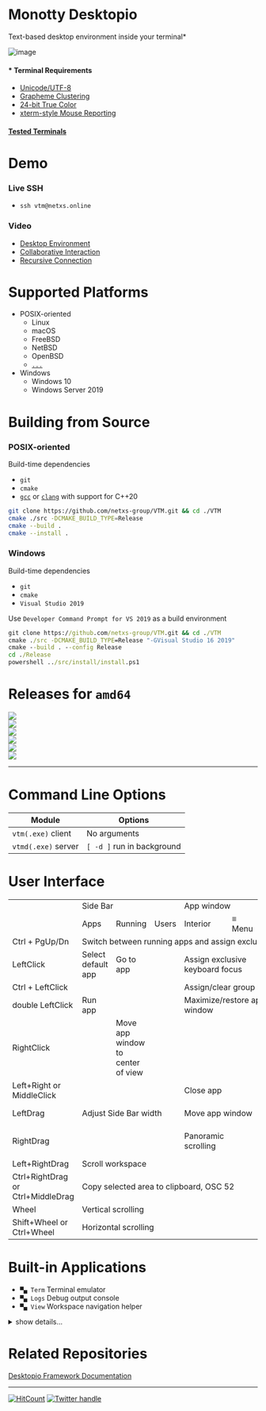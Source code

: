 # Monotty Desktopio

Text-based desktop environment inside your terminal*

![image](https://dice.netxs.online/cloud/vtm/mde_banner_v1.18.png)

#### * Terminal Requirements

 - [Unicode/UTF-8](https://www.cl.cam.ac.uk/~mgk25/unicode.html)
 - [Grapheme Clustering](https://unicode.org/reports/tr29/#Grapheme_Cluster_Boundaries)
 - [24-bit True Color](https://gist.github.com/XVilka/8346728)
 - [xterm-style Mouse Reporting](https://invisible-island.net/xterm/ctlseqs/ctlseqs.html#h2-Mouse-Tracking)

#### [Tested Terminals](https://github.com/netxs-group/VTM/discussions/72)

# Demo
### Live SSH

 - `ssh vtm@netxs.online`

### Video

 - [Desktop Environment](https://youtu.be/fLumnSctakY)
 - [Collaborative Interaction](https://youtu.be/0zU4e5Vam8c)
 - [Recursive Connection](https://youtu.be/Fm5X75sO62c)

# Supported Platforms

- POSIX-oriented
  - Linux
  - macOS
  - FreeBSD
  - NetBSD
  - OpenBSD
  - [`...`](https://en.wikipedia.org/wiki/POSIX#POSIX-oriented_operating_systems)
- Windows
  - Windows 10
  - Windows Server 2019

# Building from Source

### POSIX-oriented

Build-time dependencies
 - `git`
 - `cmake`
 - [`gcc`](https://gcc.gnu.org/projects/cxx-status.html) or [`clang`](https://clang.llvm.org/cxx_status.html) with support for C++20

```bash
git clone https://github.com/netxs-group/VTM.git && cd ./VTM
cmake ./src -DCMAKE_BUILD_TYPE=Release
cmake --build .
cmake --install .
```

### Windows

Build-time dependencies
 - `git`
 - `cmake`
 - `Visual Studio 2019`

Use `Developer Command Prompt for VS 2019` as a build environment
```cmd
git clone https://github.com/netxs-group/VTM.git && cd ./VTM
cmake ./src -DCMAKE_BUILD_TYPE=Release "-GVisual Studio 16 2019"
cmake --build . --config Release
cd ./Release
powershell ../src/install/install.ps1
```

# Releases for `amd64`

[![](https://dice.netxs.online/cloud/vtm/status/macos)](https://github.com/netxs-group/VTM/releases/latest/download/vtm_macos_amd64.tar.gz)  
[![](https://dice.netxs.online/cloud/vtm/status/freebsd)](https://github.com/netxs-group/VTM/releases/latest/download/vtm_freebsd_amd64.tar.gz)  
[![](https://dice.netxs.online/cloud/vtm/status/netbsd)](https://github.com/netxs-group/VTM/releases/latest/download/vtm_netbsd_amd64.tar.gz)  
[![](https://dice.netxs.online/cloud/vtm/status/openbsd)](https://github.com/netxs-group/VTM/releases/latest/download/vtm_openbsd_amd64.tar.gz)  
[![](https://dice.netxs.online/cloud/vtm/status/linux)](https://github.com/netxs-group/VTM/releases/latest/download/vtm_linux_amd64.tar.gz)  
[![](https://dice.netxs.online/cloud/vtm/status/windows)](https://github.com/netxs-group/VTM/releases/latest/download/vtm_windows_amd64.zip)  

---

# Command Line Options

Module               | Options
---------------------|--------------------------------------
`vtm(.exe)` client   | No arguments
`vtmd(.exe)` server  | `[ -d ]` run in background

# User Interface

<table>
   <tr>
        <td rowspan=2/> <td colspan=3> Side Bar </td> <td colspan=3> App window </td> <td colspan=2> Desktop </td>
   </tr>
   <tr>
                       <td> Apps </td> <td> Running </td> <td> Users </td> <td> Interior </td> <td> ≡ Menu </td> <td> Menu bar </td> <td> Navigation strings </td> <td> Free space </td>
   </tr>
   <tr>
        <td> Ctrl + PgUp/Dn </td>    <td colspan = "8"> Switch between running apps and assign exclusive keyboard focus </td>
   </tr>
   <tr>
      <td> LeftClick  </td> <td> Select default app </td>  <td> Go to app </td> <td> </td> <td colspan = "3"> Assign exclusive keyboard focus </td> <td> Go to app </td> <td> Clear keyboard focus </td>
   </tr>
   <tr>
      <td> Ctrl + LeftClick </td>  <td colspan = "3"> </td> <td colspan = "4"> Assign/clear group keyboard focus </td> <td> </td>
   </tr>
   <tr>
      <td> double LeftClick </td>  <td> Run app </td> <td colspan=2> </td> <td colspan = "3"> Maximize/restore app window </td> <td colspan=2> </td>
   </tr>
   <tr>
      <td> RightClick </td> <td> </td> <td> Move app window to center of view </td> <td colspan = "4"> </td><td> Move app window to center of view </td> <td> </td>
   </tr>
   <tr>
      <td> Left+Right or MiddleClick </td> <td colspan=3> </td> <td colspan = "4"> Close app </td> <td> </td>
   </tr>
   <tr>
     <td> LeftDrag </td> <td colspan=3> Adjust Side Bar width </td> <td colspan = "4"> Move app window </td> <td> Scroll workspace </td>
   </tr>
   <tr>
     <td> RightDrag </td> <td colspan=3> </td> <td> Panoramic scrolling </td> <td colspan=3> </td> <td> Run default app </td>
   </tr>
   <tr>
     <td> Left+RightDrag </td> <td colspan=8> Scroll workspace </td>
   </tr>
   <tr>
     <td> Ctrl+RightDrag or Ctrl+MiddleDrag </td> <td colspan=8> Copy selected area to clipboard, OSC 52 </td>
   </tr>
   <tr>
     <td> Wheel </td> <td colspan=4> Vertical scrolling </td> <td colspan=4> </td>
   </tr>
   <tr>
     <td> Shift+Wheel or Ctrl+Wheel </td> <td colspan=4> Horizontal scrolling </td> <td colspan=4> </td>
   </tr>
</table>

# Built-in Applications

- `▀▄ Term` Terminal emulator
- `▀▄ Logs` Debug output console
- `▀▄ View` Workspace navigation helper

<details><summary>show details...</summary><p>

 - `▀▄ Term`
   - UTF-8 Everywhere
   - Unicode clustering
   - TrueColor/256-color support
   - Auto-wrap mode `DECAWM` (with horizontal scrolling)
   - Focus tracking `DECSET 1004`
   - Bracketed paste mode `DECSET 2004`
   - SGR attributes: overline, double underline, strikethrough, and others
   - Save/restore terminal window title `XTWINOPS 22/23`
   - Mouse tracking `DECSET 1000/1002/1003/1006 SGR` mode
   - Mouse tracking `DECSET 10060 Extended SGR` mode, mouse reporting outside of the terminal viewport (outside + negative arguments) #62
   - Configurable using VT-sequences

      Name         | Sequence                         | Description
      -------------|----------------------------------|-------------
      `CCC_SBS`    | `CSI` 24 : n : m `p`             | Set scrollback buffer size, `int32_t`<br>`n` Buffer limit in lines, 0 is unlimited, _default is 20.000_<br>`m` Grow step for unlimited buffer, _default is 0_
      `CCC_RST`    | `CSI` 1 `p`                      | Reset all parameters to default
      `CCC_TBS`    | `CSI` 5 : n `p`                  | Set tabulation length<br>`n` Length in chars, _max = 256, default is 8_
      `CCC_JET`    | `CSI` 11 : n `p`                 | Set text alignment, _default is Left_<br>`n = 0` default<br>`n = 1` Left<br>`n = 2` Right<br>`n = 3` Center
      `CCC_WRP`    | `CSI` 12 : n `p`                 | Set text autowrap mode, _default is On_<br>`n = 0` default<br>`n = 1` On<br>`n = 2` Off (_enable horizontal scrolling_)
      `CCC_RTL`    | `CSI` 13 : n `p`                 | Set text right-to-left mode, _default is Off_<br>`n = 0` default<br>`n = 1` On<br>`n = 2` Off

 - `▀▄ Logs`
   - Debug output console. Use double `RightClick` to clear scrollback.

 - `▀▄ View`
   - Serves for quick navigation through the desktop space using cyclic selection (left click on group title) in the `View` group on the taskbar.

</p></details>

# Related Repositories

[Desktopio Framework Documentation](https://github.com/netxs-group/Desktopio-Docs)

---

[![HitCount](https://views.whatilearened.today/views/github/netxs-group/VTM.svg)](https://github.com/netxs-group/VTM) [![Twitter handle][]][twitter badge]

[//]: # (LINKS)
[twitter handle]: https://img.shields.io/twitter/follow/desktopio.svg?style=social&label=Follow
[twitter badge]: https://twitter.com/desktopio
